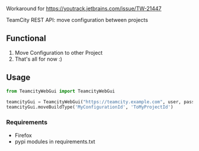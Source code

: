 Workaround for https://youtrack.jetbrains.com/issue/TW-21447

TeamCity REST API: move configuration between projects

## Functional
1. Move Configuration to other Project
2. That's all for now :)

## Usage
``` python
from TeamcityWebGui import TeamcityWebGui

teamcityGui = TeamcityWebGui("https://teamcity.example.com", user, password)
teamcityGui.moveBuildType('MyConfigurationId', 'ToMyProjectId')
```

### Requirements
- Firefox
- pypi modules in requirements.txt
